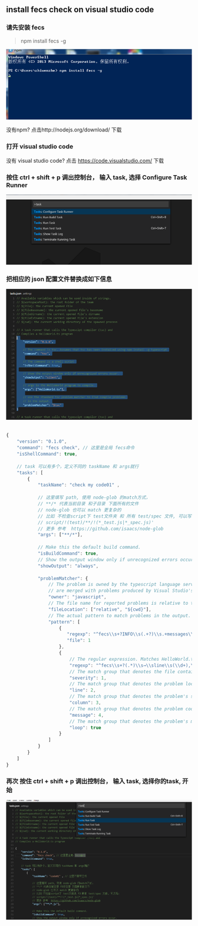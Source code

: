 ## install fecs check on visual studio code

### 请先安装 fecs

> npm install fecs -g

![](https://raw.githubusercontent.com/21paradox/fecs-visual-studio-code/master/img/install-fecs.png)

没有npm? 点击http://nodejs.org/download/ 下载

### 打开 visual studio code

没有 visual studio code? 点击 https://code.visualstudio.com/ 下载

### 按住 ctrl + shift + p 调出控制台， 输入 task, 选择 Configure Task Runner

![](https://raw.githubusercontent.com/21paradox/fecs-visual-studio-code/master/img/ctrl+shift+p.png)

### 把相应的 json 配置文件替换成如下信息

![](https://raw.githubusercontent.com/21paradox/fecs-visual-studio-code/master/img/replace-selectedWords.png)

```js

{
	"version": "0.1.0",
	"command": "fecs check", // 这里是全局 fecs命令
	"isShellCommand": true,
	
	// task 可以有多个，定义不同的 taskName 和 args就行
	"tasks": [
		{
			"taskName": "check my code01" , 
			
			// 这里填写 path, 使用 node-glob 的match方式， 
			// **/* 代表当前目录 和子目录 下面所有的文件
			// node-glob 也可以 match 更复杂的
			// 比如 不检查script下 test文件夹 和 所有 test/spec 文件, 可以写：
			// script/!(test)/**/!(*_test.js|*_spec.js)'
			// 更多 参考  https://github.com/isaacs/node-glob
			"args": ["**/*"], 
			
			// Make this the default build command.
			"isBuildCommand": true,
			// Show the output window only if unrecognized errors occur.
			"showOutput": "always",
			
			"problemMatcher": {
				// The problem is owned by the typescript language service. Ensure that the problems
				// are merged with problems produced by Visual Studio's language service.
				"owner": "javascript",
				// The file name for reported problems is relative to the current working directory.
				"fileLocation": ["relative", "${cwd}"],
				// The actual pattern to match problems in the output.
				"pattern": [
					{
			           "regexp": "^fecs\\s+?INFO\\s(.+?)\\s.+messages\\)$", //regex 检测文件名
			           "file": 1
			        },
					{
						// The regular expression. Matches HelloWorld.ts(2,10): error TS2339: Property 'logg' does not exist on type 'Console'.
						"regexp": "^fecs\\s+?(.*)\\s→\\sline\\s(\\d+),\\scol\\s(\\d+):\\s(.*)", //regex 检测error
						// The match group that denotes the file containing the problem.
						"severity": 1,
						// The match group that denotes the problem location.
						"line": 2,
						// The match group that denotes the problem's severity. Can be omitted.
						"column": 3,
						// The match group that denotes the problem code. Can be omitted.
						"message": 4,
						// The match group that denotes the problem's message.
						"loop": true
					}
				]
			}
		}
	]
}

```


### 再次 按住 ctrl + shift + p 调出控制台， 输入 task, 选择你的task, 开始

![](https://raw.githubusercontent.com/21paradox/fecs-visual-studio-code/master/img/after-replace.png)


